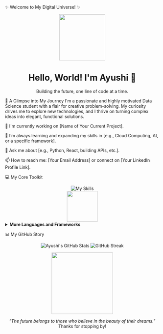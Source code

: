 ✨ Welcome to My Digital Universe! ✨
<div align="center">
<img src="https://media.giphy.com/media/v1.Y2lkPTc5MGI3NjExamtuaGJubGp5dnR2cmJxcXd3MjQ2Z2E1YXhxb3BzOXh2eXVuMzJudCZlcD12MV9naWZzX3NlYXJjaCZjdD1n/VePtB3roynxfLYicuV/giphy.gif" width="150"/>
<h1>Hello, World! I'm Ayushi 👋</h1>
<p>Building the future, one line of code at a time.</p>
</div>

🚀 A Glimpse into My Journey
I'm a passionate and highly motivated Data Science student with a flair for creative problem-solving. My curiosity drives me to explore new technologies, and I thrive on turning complex ideas into elegant, functional solutions.

🔭 I'm currently working on [Name of Your Current Project].

🌱 I’m always learning and expanding my skills in [e.g., Cloud Computing, AI, or a specific framework].

💬 Ask me about [e.g., Python, React, building APIs, etc.].

📫 How to reach me: [Your Email Address] or connect on [Your LinkedIn Profile Link].

💻 My Core Toolkit
<div align="center">
<img src="https://skillicons.dev/icons?i=py,js,react,nodejs,docker,aws,git,mongodb,html,css" alt="My Skills"/>
<br>
<img src="https://media.giphy.com/media/v1.Y2lkPTc5MGI3NjExbm52aWhqcmQwZ2FvMGVjMzI2czN6aGcxazU3bWpobW13MDFkNXpmaSZlcD12MV9pbnRlcm5hbF9naWZfY29uc3VtZXI9dHJhaWwmaGQ9dHJ1ZSZjdD1n/H3C90L0aJkL4dE2j0o/giphy.gif" width="100" />
</div>

<details>
<summary><b>More Languages and Frameworks</b></summary>
<br>
<p align="center">
<img src="https://skillicons.dev/icons?i=java,cpp,ts,nextjs,express,spring,nginx,mysql,postman" />
</p>
</details>

📊 My GitHub Story
<div align="center">
<img src="https://github-readme-stats.vercel.app/api?username=ayushi-006&show_icons=true&theme=onedark&hide_border=true" alt="Ayushi's GitHub Stats"/>
<img src="https://github-readme-streak-stats.herokuapp.com/?user=ayushi-006&theme=dark&hide_border=true" alt="GitHub Streak"/>
</div>

<p align="center">
<img src="https://media.giphy.com/media/v1.Y2lkPTc5MGI3NjExM3h5cDJ4Z3J0b2JmODN3a29oenV0dThsNnY4b2t6bmdmNDVubm9weSZlcD12MV9pbnRlcm5hbF9naWZfY29uc3VtZXI9dHJhaWwmaGQ9dHJ1ZSZjdD1n/V1gH2X33kR1V8kE2/giphy.gif" width="200" />
</p>

<p align="center">
<i>"The future belongs to those who believe in the beauty of their dreams."</i>
<br>
Thanks for stopping by!
</p>
